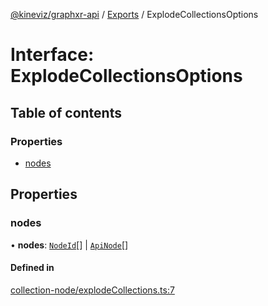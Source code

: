 [@kineviz/graphxr-api](../README.md) / [Exports](../modules.md) / ExplodeCollectionsOptions

# Interface: ExplodeCollectionsOptions

## Table of contents

### Properties

- [nodes](ExplodeCollectionsOptions.md#nodes)

## Properties

### nodes

• **nodes**: [`NodeId`](../modules.md#nodeid)[] \| [`ApiNode`](../classes/ApiNode.md)[]

#### Defined in

[collection-node/explodeCollections.ts:7](https://bitbucket.org/kineviz/graphxr-api/src/3b69512/src/collection-node/explodeCollections.ts#lines-7)
